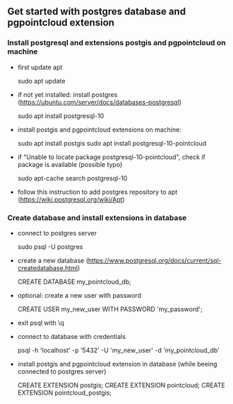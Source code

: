 ## Get started with postgres database and pgpointcloud extension
### Install postgresql and extensions postgis and pgpointcloud on machine
- first update apt
    

    sudo apt update
    
- if not yet installed: install postgres (https://ubuntu.com/server/docs/databases-postgresql)


    sudo apt install postgresql-10
    
- install postgis and pgpointcloud extensions on machine: 


    sudo apt install postgis 
    sudo apt install postgresql-10-pointcloud
    
- if "Unable to locate package postgresql-10-pointcloud", check if package is available (possible typo) 


    sudo apt-cache search postgresql-10
    
- follow this instruction to add postgres repository to apt
	 (https://wiki.postgresql.org/wiki/Apt)
	 
### Create database and install extensions in database
- connect to postgres server 
    
    
    sudo psql -U postgres
    
- create a new database (https://www.postgresql.org/docs/current/sql-createdatabase.html)


    CREATE DATABASE my_pointcloud_db;
    
- optional: create a new user with password


    CREATE USER my_new_user WITH PASSWORD 'my_password';
    
- exit psql with \q
- connect to database with credentials    
    
    
    psql -h 'localhost' -p '5432' -U 'my_new_user' -d 'my_pointcloud_db'
    
- install postgis and pgpointcloud extension in database (while beeing connected to postgres server)
	
	
	CREATE EXTENSION postgis;
	CREATE EXTENSION pointcloud;
	CREATE EXTENSION pointcloud_postgis;
